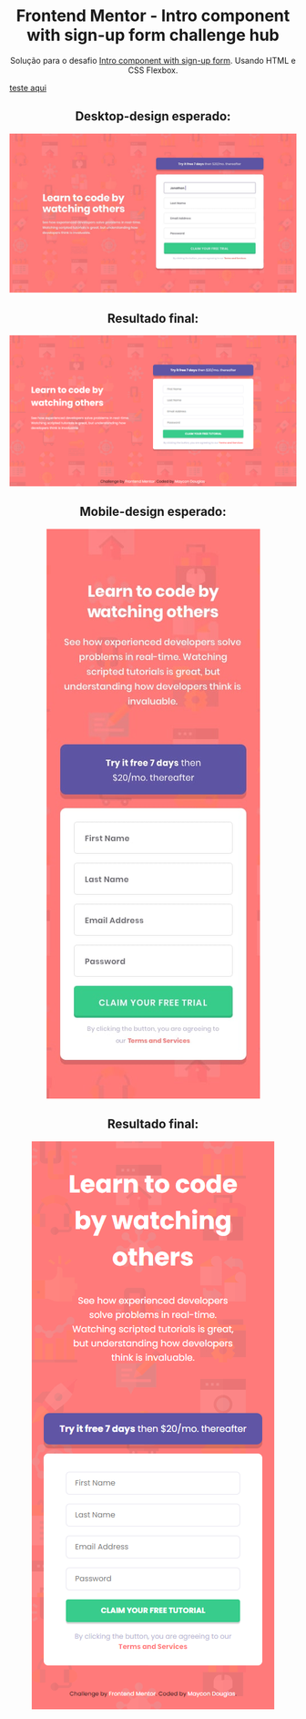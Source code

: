 <h1 align="center"> Frontend Mentor - Intro component with sign-up form challenge hub </h1>
  
<p align="center"> Solução para o desafio <a href="https://www.frontendmentor.io/challenges/intro-component-with-signup-form-5cf91bd49edda32581d28fd1">Intro component with sign-up form</a>. Usando HTML e CSS Flexbox.</p>

<a align="center" href="https://hopeful-lamarr-6a78ba.netlify.app/">teste aqui</a>

<h2 align="center">Desktop-design esperado: </h2>
<img src="design/desktop-design.jpg">
<h2 align="center">Resultado final:</h2>
<img src="images/desktop-design.png">



<h2 align="center">Mobile-design esperado: </h2>
<div align="center"><img src="design/mobile-design.jpg"></div>


<h2 align="center">Resultado final:</h2>
<div align="center"><img src="images/mobile-design.png"></div>
